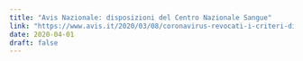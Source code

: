 ```yaml
---
title: "Avis Nazionale: disposizioni del Centro Nazionale Sangue"
link: "https://www.avis.it/2020/03/08/coronavirus-revocati-i-criteri-di-sospensione-ecco-le-nuove-disposizioni-del-centro-nazionale-sangue/"
date: 2020-04-01
draft: false
---
```


